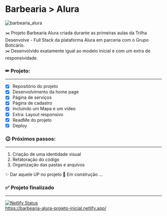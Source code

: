 # Barbearia > Alura 
![barbearia_alura](https://user-images.githubusercontent.com/71906862/222978999-38d83bf9-d26c-4daf-bdf4-e06a75ce1b54.png)

✂️ Projeto Barbearia Alura criada durante as primeiras aulas da Trilha Desenvolve - Full Stack da plataforma Alura em parceria com o Grupo Boticário. <br>
✂️ Desenvolvido exatamente igual ao modelo inicial e com um extra de responsividade.

### ✏ Projeto:
____________________
- [x] Repositório do projeto
- [x] Desenvolvimento da home page
- [x] Página de serviços
- [x] Página de cadastro
- [x] Incluindo um Mapa e um video
- [x] Extra: Layout responsivo
- [x] ReadMe do projeto
- [x] Deploy

### 😉 Próximos passos:
____________________
1. Criação de uma identidade visual
2. Refatoração do código
3. Organização das pastas e arquivos

✨ Dar aquele UP no projeto 🚧 Em construção ...


### ✅ Projeto finalizado
____________________
[![Netlify Status](https://api.netlify.com/api/v1/badges/6f3f4294-9d52-43cf-b5cd-2eda82dd9a92/deploy-status)](https://app.netlify.com/sites/barbearia-alura-projeto-inicial/deploys)<br>
https://barbearia-alura-projeto-inicial.netlify.app/
